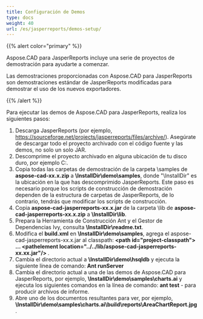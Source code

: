 ```yaml
---
title: Configuración de Demos
type: docs
weight: 40
url: /es/jasperreports/demos-setup/
---
```


{{% alert color="primary" %}}

Aspose.CAD para JasperReports incluye una serie de proyectos de demostración para ayudarte a comenzar.

Las demostraciones proporcionadas con Aspose.CAD para JasperReports son demostraciones estándar de JasperReports modificadas para demostrar el uso de los nuevos exportadores.

{{% /alert %}}

Para ejecutar las demos de Aspose.CAD para JasperReports, realiza los siguientes pasos:

1. Descarga JasperReports (por ejemplo, https://sourceforge.net/projects/jasperreports/files/archive/). Asegúrate de descargar todo el proyecto archivado con el código fuente y las demos, no solo un solo JAR.
1. Descomprime el proyecto archivado en alguna ubicación de tu disco duro, por ejemplo C:\.
1. Copia todas las carpetas de demostración de la carpeta \samples de **aspose-cad-xx.x.zip** a **\InstallDir\demo\samples**, donde "\InstallDir" es la ubicación en la que has descomprimido JasperReports. Este paso es necesario porque los scripts de construcción de demostración dependen de la estructura de carpetas de JasperReports, de lo contrario, tendrás que modificar los scripts de construcción.
1. Copia **aspose-cad-jasperreports-xx.x.jar** de la carpeta \lib de **aspose-cad-jasperreports-xx.x.zip** a **\InstallDir\lib**.
1. Prepara la Herramienta de Construcción Ant y el Gestor de Dependencias Ivy, consulta **\InstallDir\readme.txt**.
1. Modifica el **build.xml** en **\InstallDir\demo\samples**, agrega el aspose-cad-jasperreports-xx.x.jar al classpath:
   **\<path id="project-classpath"> ... \<pathelement location="../../lib/aspose-cad-jasperreports-xx.xx.jar"/> </path>**.
1. Cambia el directorio actual a **\InstallDir\demo\hsqldb** y ejecuta la siguiente línea de comando:
   **Ant runServer**
1. Cambia el directorio actual a una de las demos de Aspose.CAD para JasperReports, por ejemplo, **\InstallDir\demo\samples\charts.ai** y ejecuta los siguientes comandos en la línea de comando:
   **ant test** - para producir archivos de informe.
1. Abre uno de los documentos resultantes para ver, por ejemplo, **\InstallDir\demo\samples\charts.ai\build\reports\AreaChartReport.jpg**.
